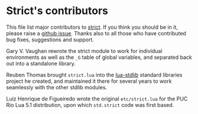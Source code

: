 # Strict's contributors

This file list major contributors to [strict][std.strict]. If you think you
should be in it, please raise a [github issue][issues]. Thanks also to
all those who have contributed bug fixes, suggestions and support.

Gary V. Vaughan rewrote the strict module to work for individual
environments as well as the `_G` table of global variables, and
separated back out into a standalone library.

Reuben Thomas brought `strict.lua` into the [lua-stdlib][] standard
libraries project he created, and maintained it there for several years
to work seamlessly with the other stdlib modules.

Luiz Henrique de Figueiredo wrote the original `etc/strict.lua` for the
PUC Rio Lua 5.1 distribution, upon which `std.strict` code was first based.

[issues]: https://github.com/lua-stdlib/strict/issues
[lua-stdlib]: https://github.com/lua-stdlib/lua-stdlib
[std.strict]: https://github.com/lua-stdlib/strict
